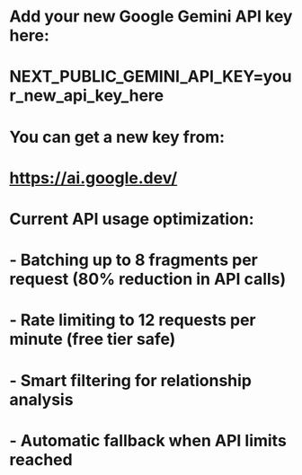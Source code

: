 # Add your new Google Gemini API key here:
# NEXT_PUBLIC_GEMINI_API_KEY=your_new_api_key_here
# 
# You can get a new key from:
# https://ai.google.dev/
#
# Current API usage optimization:
# - Batching up to 8 fragments per request (80% reduction in API calls)
# - Rate limiting to 12 requests per minute (free tier safe)
# - Smart filtering for relationship analysis
# - Automatic fallback when API limits reached
